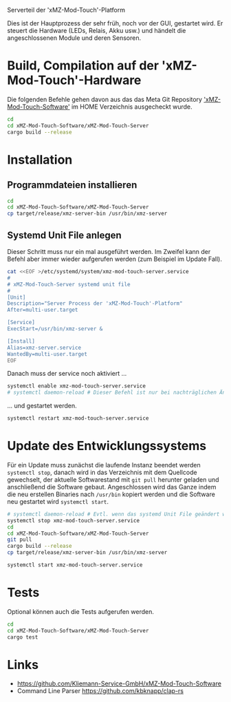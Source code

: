 Serverteil der 'xMZ-Mod-Touch'-Platform

Dies ist der Hauptprozess der sehr früh, noch vor der GUI, gestartet wird.
Er steuert die Hardware (LEDs, Relais, Akku usw.) und händelt die angeschlossenen
Module und deren Sensoren.

# Build, Compilation auf der 'xMZ-Mod-Touch'-Hardware
Die folgenden Befehle gehen davon aus das das Meta Git Repository
['xMZ-Mod-Touch-Software'][1] im HOME Verzeichnis ausgecheckt wurde.

```bash
cd
cd xMZ-Mod-Touch-Software/xMZ-Mod-Touch-Server
cargo build --release
```

# Installation
## Programmdateien installieren

```bash
cd
cd xMZ-Mod-Touch-Software/xMZ-Mod-Touch-Server
cp target/release/xmz-server-bin /usr/bin/xmz-server
```


## Systemd Unit File anlegen
Dieser Schritt muss nur ein mal ausgeführt werden. Im Zweifel kann der Befehl aber
immer wieder aufgerufen werden (zum Beispiel im Update Fall).

```bash
cat <<EOF >/etc/systemd/system/xmz-mod-touch-server.service
#
# xMZ-Mod-Touch-Server systemd unit file
#
[Unit]
Description="Server Process der 'xMZ-Mod-Touch'-Platform"
After=multi-user.target

[Service]
ExecStart=/usr/bin/xmz-server &

[Install]
Alias=xmz-server.service
WantedBy=multi-user.target
EOF
```

Danach muss der service noch aktiviert ...

```bash
systemctl enable xmz-mod-touch-server.service
# systemctl daemon-reload # Dieser Befehl ist nur bei nachträglichen Änderungen am Unit File nötig!
```

... und gestartet werden.

```bash
systemctl restart xmz-mod-touch-server.service
```


# Update des Entwicklungssystems
Für ein Update muss zunächst die laufende Instanz beendet werden `systemctl stop`,
danach wird in das Verzeichnis mit dem Quellcode gewechselt, der aktuelle
Softwarestand mit `git pull` herunter geladen und anschließend die Software
gebaut.
Angeschlossen wird das Ganze indem die neu erstellen Binaries nach `/usr/bin`
kopiert werden und die Software neu gestartet wird `systemctl start`.

```bash
# systemctl daemon-reload # Evtl. wenn das systemd Unit File geändert wurde
systemctl stop xmz-mod-touch-server.service
cd
cd xMZ-Mod-Touch-Software/xMZ-Mod-Touch-Server
git pull
cargo build --release
cp target/release/xmz-server-bin /usr/bin/xmz-server

systemctl start xmz-mod-touch-server.service
```


# Tests
Optional können auch die Tests aufgerufen werden.

```bash
cd
cd xMZ-Mod-Touch-Software/xMZ-Mod-Touch-Server
cargo test
```


# Links

* https://github.com/Kliemann-Service-GmbH/xMZ-Mod-Touch-Software
* Command Line Parser https://github.com/kbknapp/clap-rs

[1]: https://github.com/Kliemann-Service-GmbH/xMZ-Mod-Touch-Software
